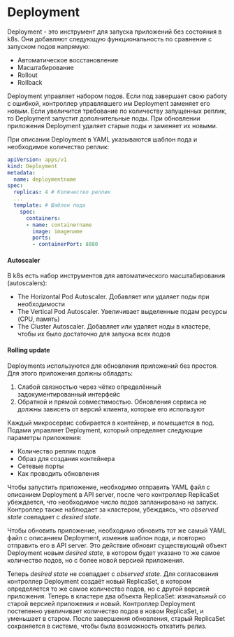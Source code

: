 # Deployment
Deployment - это инструмент для запуска приложений без состояния в k8s. Они добавляют следующую функциональность по сравнение с запуском подов напрямую:
- Автоматическое восстановление
- Масштабирование
- Rollout
- Rollback

Deployment управляет набором подов. Если под завершает свою работу с ошибкой, контроллер управлявшего им Deployment заменяет его новым. Если увеличится требование по количеству запущенных реплик, то Deployment запустит дополнительные поды. При обновлении приложения Deployment удаляет старые поды и заменяет их новыми.

При описании Deployment в YAML указываются шаблон пода и необходимое количество реплик:
``` yaml
apiVersion: apps/v1
kind: Deployment
metadata:
  name: deploymentname
spec:
  replicas: 4 # Количество реплик
  ...
  template: # Шаблон пода
    spec:
      containers:
      - name: containername
        image: imagename
        ports:
        - containerPort: 8080
```

#### Autoscaler
В k8s есть набор инструментов для автоматического масштабирования (autoscalers):
- The Horizontal Pod Autoscaler. Добавляет или удаляет поды при необходимости
- The Vertical Pod Autoscaler. Увеличивает выделенные подам ресурсы (CPU, память)
- The Cluster Autoscaler. Добавляет или удаляет ноды в кластере, чтобы их было достаточно для запуска всех подов

#### Rolling update
Deployments используются для обновления приложений без простоя. Для этого приложения должны обладать:
1) Слабой связностью через чётко определённый задокументированный интерфейс
2) Обратной и прямой совместимостью. Обновления сервиса не должны зависеть от версий клиента, которые его используют

Каждый микросервис собирается в контейнер, и помещается в под. Подами управляет Deployment, который определяет следующие параметры приложения:
- Количество реплик подов
- Образ для создания контейнера
- Сетевые порты
- Как проводить обновления

Чтобы запустить приложение, необходимо отправить YAML файл с описанием Deployment в API server, после чего контроллер ReplicaSet убеждается, что необходимое число подов запланировано на запуск. Контроллер также наблюдает за кластером, убеждаясь, что *observed state* совпадает с *desired state*.

Чтобы обновить приложение, необходимо обновить тот же самый YAML файл с описанием Deployment, изменив шаблон пода, и повторно отправить его в API server. Это действие обновит существующий объект Deployment новым *desired state*, в котором будет указано то же самое количество подов, но с более новой версией приложения.

Теперь *desired state* не совпадает с *observed state*. Для согласования контроллер Deployment создаёт новый ReplicaSet, в котором определяется то же самое количество подов, но с другой версией приложения. Теперь в кластере два объекта ReplicaSet: изначальный со старой версией приложения и новый. Контроллер Deployment постепенно увеличивает количество подов в новом ReplicaSet, и уменьшает в старом. После завершения обновления, старый ReplicaSet сохраняется в системе, чтобы была возможность откатить релиз.